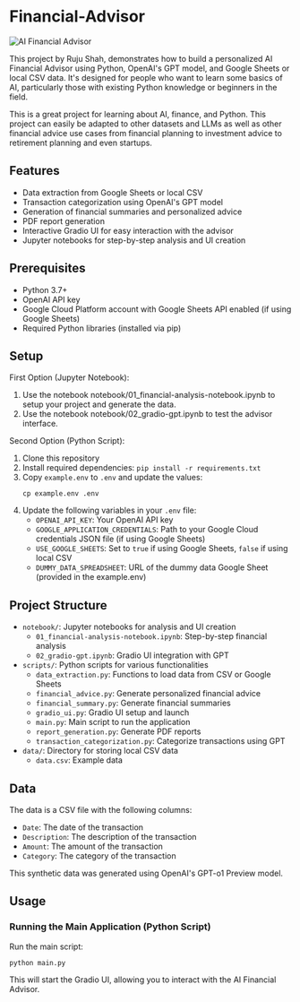 # Financial-Advisor

![AI Financial Advisor](./assets/screenshot.png)

This project by Ruju Shah, demonstrates how to build a personalized AI Financial Advisor using Python, OpenAI's GPT model, and Google Sheets or local CSV data. It's designed for people who want to learn some basics of AI, particularly those with existing Python knowledge or beginners in the field.

This is a great project for learning about AI, finance, and Python. This project can easily be adapted to other datasets and LLMs as well as other financial advice use cases from financial planning to investment advice to retirement planning and even startups.

## Features

- Data extraction from Google Sheets or local CSV
- Transaction categorization using OpenAI's GPT model
- Generation of financial summaries and personalized advice
- PDF report generation
- Interactive Gradio UI for easy interaction with the advisor
- Jupyter notebooks for step-by-step analysis and UI creation

## Prerequisites

- Python 3.7+
- OpenAI API key
- Google Cloud Platform account with Google Sheets API enabled (if using Google Sheets)
- Required Python libraries (installed via pip)

## Setup

First Option (Jupyter Notebook):
1. Use the notebook notebook/01_financial-analysis-notebook.ipynb to setup your project and generate the data.
2. Use the notebook notebook/02_gradio-gpt.ipynb to test the advisor interface.

Second Option (Python Script):
1. Clone this repository
2. Install required dependencies: `pip install -r requirements.txt`
3. Copy `example.env` to `.env` and update the values:
   ```
   cp example.env .env
   ```
4. Update the following variables in your `.env` file:
   - `OPENAI_API_KEY`: Your OpenAI API key
   - `GOOGLE_APPLICATION_CREDENTIALS`: Path to your Google Cloud credentials JSON file (if using Google Sheets)
   - `USE_GOOGLE_SHEETS`: Set to `true` if using Google Sheets, `false` if using local CSV
   - `DUMMY_DATA_SPREADSHEET`: URL of the dummy data Google Sheet (provided in the example.env)

## Project Structure

- `notebook/`: Jupyter notebooks for analysis and UI creation
  - `01_financial-analysis-notebook.ipynb`: Step-by-step financial analysis
  - `02_gradio-gpt.ipynb`: Gradio UI integration with GPT
- `scripts/`: Python scripts for various functionalities
  - `data_extraction.py`: Functions to load data from CSV or Google Sheets
  - `financial_advice.py`: Generate personalized financial advice
  - `financial_summary.py`: Generate financial summaries
  - `gradio_ui.py`: Gradio UI setup and launch
  - `main.py`: Main script to run the application
  - `report_generation.py`: Generate PDF reports
  - `transaction_categorization.py`: Categorize transactions using GPT
- `data/`: Directory for storing local CSV data
  - `data.csv`: Example data

## Data

The data is a CSV file with the following columns:
- `Date`: The date of the transaction
- `Description`: The description of the transaction
- `Amount`: The amount of the transaction
- `Category`: The category of the transaction

This synthetic data was generated using OpenAI's GPT-o1 Preview model.

## Usage

### Running the Main Application (Python Script)

Run the main script:

```
python main.py
```

This will start the Gradio UI, allowing you to interact with the AI Financial Advisor.
